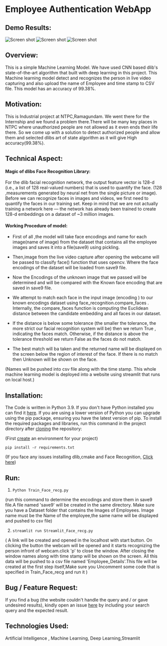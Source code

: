 # Employee Authentication WebApp


## Demo Results:

![Screen shot](Results/#1.png)
![Screen shot](Results/#2.png)
![Screen shot](Results/#3.png)


## Overview:

This is a simple Machine Learning Model. We have used CNN based dlib's state-of-the-art algorithm that built with deep learning in this project. 
This Machine learning model detect and recognizes the person in live video capturing and also upload the name of Employee and time stamp to CSV file.
This model has an accuracy of 99.38%.

## Motivation:

This is Industrial project at NTPC,Ramagundam. We went there for the Internship and we found a problem there.There will be many key places in NTPC 
where unauthorized people are not allowed as it even ends their life there. So we come up with a solution to detect authorized people and allow them and selected dlibs art of state algorithm as it will give High accuracy(99.38%).

## Technical Aspect:

#### Magic of dlibs Face Recognition Library: 

For the dlib facial recognition network, the output feature vector is 128-d (i.e., a list of 128 real-valued numbers) that is used to quantify the face.
(128 ,measurements generated by neural net from the single picture or image). Before we can recognize faces in images and videos, we first need to 
quantify the faces in our training set. Keep in mind that we are not actually training a network here — the network has already been trained to create 
128-d embeddings on a dataset of ~3 million images.



#### Working Procedure of model:

- First of all ,the model will take face encodings and name for each image(name of image) from the dataset that contains all the employee images and 
saves it into a file(save9) using pickling.

- Then,image from the live video capture after opening the webcame will be passed to classify face() function that uses opencv. Where the face encodings of the dataset 
will be loaded from save9 file.

- Now the Encodings of the unknown image that we passed will be determined and will be compared with the Known face encoding that are saved in 
save9 file.

- We attempt to match each face in the input image (encoding ) to our known encodings dataset using face_recognition.compare_faces
. Internally, the compare_faces function is computing the Euclidean distance between the candidate embedding and all faces in our dataset. 

- If the distance is below some tolerance (the smaller the tolerance, the more strict our facial recognition system will be) then we return True , 
indicating the faces match. Otherwise, if the distance is above the tolerance threshold we return False as the faces do not match.

- The best match will ba taken and the returned name will be displayed on the screen below the region of interest of the face. If there is no match then 
Unknown will be shown on the face.  

(Names will be pushed into csv file along with the time stamp. This whole machine learning model is deployed into a website using streamlit that runs 
on local host.)

## Installation:

The Code is written in Python 3.9. If you don't have Python installed you can find it [here](https://www.python.org/downloads/). If you are using a lower version of Python 
you can upgrade using the pip package, ensuring you have the latest version of pip. To install the required packages and libraries, run this command in the project directory 
after [cloning](https://github.com/PavanSaiSheshetti/Face_Recognition/) the repository:

(First [create](https://uoa-eresearch.github.io/eresearch-cookbook/recipe/2014/11/26/python-virtual-env/) an environment for your project)

```pip install -r requirements.txt```

(If you face any issues installing dlib,cmake and Face Recognition, [Click here](https://youtu.be/xaDJ5xnc8dc))

## Run:

1. ```Python Train_Face_recg.py```

(run this command to determine the encodings and store them in save9 file.A file named 'save9' will be created in the 
same directory. Make sure you have a Dataset folder that contains the Images of Employees. Image name must be the Name of the employee,the same 
name will be displayed and pushed to csv file)

2. ```streamlit run Streamlit_Face_recg.py```

( A link will be created and opened in the localhost with start button. On clicking the button the webcam will be 
opened and it starts recognizing the person infront of webcam.click 'p' to close the window. After closing the window names along with time stamp will be 
shown on the screen. All this data will be pushed to a csv file named 'Employee_Details'.This file will be created at the first step itself,Make sure you 
Uncomment some code that is specified in Train_Face_recg and run it )

## Bug / Feature Request:

If you find a bug (the website couldn't handle the query and / or gave undesired results), kindly open an issue [here](https://github.com/PavanSaiSheshetti/Face_Recognition/issues/new) by including your search query and the expected result.


## Technologies Used:

Artificial Intelligence , Machine Learning, Deep Learning,Streamlit

